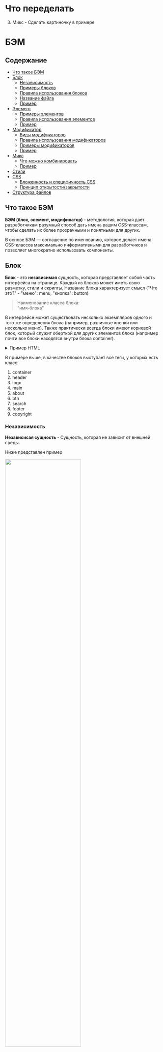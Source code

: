 # Что переделать
  3. Микс - Сделать картиночку в примере

# БЭМ

## Содержание
- [Что такое БЭМ](#what-bem)
- [Блок](#block)
  - [Независимость](#independent)
  - [Примеры блоков](#block-examples)
  - [Правила использования блоков](#block-rules)
  - [Название файла](#block-file-name)
  - [Пример](#block-example)
- [Элемент](#element)
  - [Примеры элементов](#element-examples)
  - [Правила использования элементов](#element-rules)
  - [Пример](#element-example)
- [Модификатор](#modifier)
  - [Виды модификаторов](#modifier-kinds)
  - [Правила использования модификаторов](#modifier-rules)
  - [Примеры модификаторов](#modifier-examples)
  - [Пример](#modifier-example)
- [Микс](#mix)
  - [Что можно комбинировать](#mix-combine)
  - [Пример](#mix-example)
- [Стили](#styles)
- [CSS](#css)
  - [Вложенность и специфичность CSS](#css-specificity)
  - [Принцип открытости/закрытости](#css-open-close-principle)
- [Структура файлов](#file-structure)

## <a name="what-bem"></a>Что такое БЭМ

**БЭМ (блок, элемент, модификатор)** - методология, которая дает разработчикам разумный способ дать имена вашим CSS-классам,
чтобы сделать их более прозрачными и понятными для других.

В основе БЭМ — соглашение по именованию, которое делает имена CSS-классов максимально информативными для разработчиков и позволяет многократно использовать компоненты.

## <a name="block"></a>Блок

**Блок** - это **независимая** сущность, которая представляет собой часть интерфейса на странице.
Каждый из блоков может иметь свою разметку, стили и скрипты. Название блока характеризует смысл ("Что это?" - "меню": menu, "кнопка": button)

> Наименование класса блока:<br>"имя-блока"

В интерфейсе может существовать несколько экземпляров одного и того же определения блока (например, различные кнопки или несколько меню).
Также практически всегда блоки имеют корневой блок, который служит оберткой для других элементов блока (например почти все блоки находятся внутри блока container).

<details>
  <summary>
    Пример HTML
  </summary>

  ```html
  <div class="container">
    <header class="header">
      <img class="logo">
      <button class="btn"/>
    </header>

    <main class="main">
      <section clas="about">
        <button class="btn"/>
      </section>
      <section class="search">
      </section>
    </main>

    <footer class="footer">
      <small class="copyright">
      </small>
    </footer>
  </div>
  ```
</details>

В примере выше, в качестве блоков выступает все теги, у которых есть класс:
1. container
2. header
3. logo
4. main
5. about
6. btn
7. search
8. footer
9. copyright

### <a name="independent"></a>Независимость
**Независисая сущность** - Сущность, которая не зависит от внешней среды.

Ниже представлен пример

<img src="./independent-example-1.png" style="width: 70%">

<details>
  <summary>
    Пример HTML
  </summary>

  ```html
  <div class="container">
    <header class="header">
      <h1 class="header__title">
        Example BEM
      </h1>
    </header>

    <main class="main">
      <section class="store">
        <div class="card">
          <div class="card__header">
            <h2 class="card__title">
              Card title 1
            </h2>
          </div>

          <div class="card__body">
            <p class="card__description">
              Lorem, ipsum dolor sit amet consectetur adipisicing elit. Omnis, rerum.
            </p>
          </div>
        </div>

        <div class="card">
          <div class="card__header">
            <h2 class="card__title">
              Card title 2
            </h2>
          </div>

          <div class="card__body">
            <p class="card__description">
              Eaque exercitationem illum unde molestias. Quo doloribus sint, quisquam dolore quos eos!
            </p>
          </div>
        </div>

        <div class="card">
          <div class="card__header">
            <h2 class="card__title">
              Card title 3
            </h2>
          </div>

          <div class="card__body">
            <p class="card__description">
              Beatae quibusdam officiis quam nisi omnis, sint ad quasi vero, neque voluptatem dolore
            </p>
          </div>
        </div>
      </section>

      <section class="articles">
        <div class="article">
          <h2 class="article__title">
            Article
          </h2>
          <p class="article__desc">
            Lorem ipsum dolor sit amet, consectetur adipisicing elit. Voluptatem eos accusantium, aspernatur animi.
          </p>
        </div>

        <div class="article">
          <h2 class="article__title">
            Article
          </h2>
          <p class="article__desc">
            Modi mollitia tempore error eos assumenda est ad eligendi illo dolores. Nihil error nesciunt sint, neque repellendus.
          </p>
        </div>
      </section>
    </main>

    <footer class="footer">
      <p class="footer__text">Footer</p>
    </footer>
  </div>
  ```
</details>

Так как блоки являются **независимыми**, мы можем менять их на странице местами, зная что мы ничего не сломаем

<img src="./independent-example-2.png" style="width: 70%">

<details>
  <summary>
    Пример HTML
  </summary>

  ```html
  <div class="container">
    <footer class="footer">
      <p class="footer__text">Footer</p>
    </footer>

    <main class="main">
      <section class="articles">
        <div class="article">
          <h2 class="article__title">
            Article
          </h2>
          <p class="article__desc">
            Lorem ipsum dolor sit amet, consectetur adipisicing elit. Voluptatem eos accusantium, aspernatur animi.
          </p>
        </div>

        <div class="card">
          <div class="card__header">
            <h2 class="card__title">
              Card title 1
            </h2>
          </div>

          <div class="card__body">
            <p class="card__description">
              Lorem, ipsum dolor sit amet consectetur adipisicing elit. Omnis, rerum.
            </p>
          </div>
        </div>
      </section>

      <section class="store">
        <div class="article">
          <h2 class="article__title">
            Article
          </h2>
          <p class="article__desc">
            Modi mollitia tempore error eos assumenda est ad eligendi illo dolores. Nihil error nesciunt sint, neque repellendus.
          </p>
        </div>

        <div class="card">
          <div class="card__header">
            <h2 class="card__title">
              Card title 3
            </h2>
          </div>

          <div class="card__body">
            <p class="card__description">
              Beatae quibusdam officiis quam nisi omnis, sint ad quasi vero, neque voluptatem dolore
            </p>
          </div>
        </div>
      </section>
    </main>

    <header class="header">
      <h1 class="header__title">
        Example BEM
      </h1>
    </header>
  </div>
  ```
</details>

Но для такого поведения на блоки введены [правила](#block-rules)

### <a name="block-examples"></a>Примеры блоков:
- Навигационное меню;
- Таблица;
- Форма;
- Кнопка;
- Список;
- Шапка страницы.

### <a name="block-rules"></a>Правила использования блоков
1. Блокам нельзя писать внешние размеры и позиционирование (margin, position)
2. Внутри одних блоков могут быть сколько угодно блоков

### <a name="block-file-name"></a>Название файла
Каждый блок должен находиться в отдельном файле.
Имя файла должно равняться названию блока.

<details open>
  <summary>
    Пример SCSS
  </summary>

  ```scss
  // Filename: _btn.scss
  .btn {
    $font-size: 0.5em;

    display: inline-block;
    width: $font-size;
    height: $font-size;
    background-color: antiquewhite;
    border-radius: 100%;

    &--highlighted {
      background-color: yellow;
    }
  }
  ```
</details>

### <a name="block-example"></a>Пример
Разберем шапку сайта.

<img src="./bem-block-example.png" style="width: 70%">

<br>

<details open>
  <summary>
    Пример HTML
  </summary>

  ```html
  <header class="header">
    <div class="header__inner">

      <div class="header__top">
        <nav class="menu">
          <ul class="menu__list">
            <li class="menu__item">
              <a class="menu__link" href="#">
                Tab 1
              </a>
            </li>
            <li class="menu__item">
              <a class="menu__link" href="#">
                Tab 2
              </a>
            </li>
            <li class="menu__item">
              <a class="menu__link" href="#">
                Tab 3
              </a>
            </li>
            <li class="menu__item">
              <a class="menu__link" href="#">
                Tab 4
              </a>
            </li>
          </ul>
        </nav>
      </div>

      <div class="header__bottom">
        <div class="logo">
          <img class="logo__img" src="#">
        </div>
        <div class="search">
          <form class="search__form">
            <input class="search__input" type="search">
          </form>
        </div>
        <div class="auth">
          <form class="auth__form">
            <input class="auth__input" type="text">
            <input class="auth__input" type="password">
            <button class="auth__btn">
              sign in
            </button>
          </form>
        </div>
      </div>

    </div>
  </header>
  ```
</details>

Здесь имеются 5 блоков:
- menu block;
- search block;
- auth block;
- logo block;
- head block.

Внутри head block мы можем двигать блоки как захотим. К примеру мы можем поменять блоки logo block и search block местами зная что внешний вид от этого не изменится в худшую сторону (из-за **независимости** блоков).

Каждый блок может состоять из **элементов**, которые являются составной частью блока и имеют с ним тесную связь.

---

## <a name="element"></a>Элемент
**Элемент** - часть блока, зависимая от него семантически и функционально. Название элемента, как и название блока, характеризует смысл («Что это?» — "пункт": item, "текст": text)

> Наименование класса элемента: отделяется двойным подчеркиванием.<br>"имя-блока__имя-элемента".

Элементы не могут существовать за пределами блока, к которому принадлежат. **У всех элементов должен быть родительский блок**.
<details open>
  <summary>
    Пример HTML
  </summary>

  ```html
  <!-- Хорошо -->
  <div class="about">
    <div class="about__inner">
      <div class="about__items"></div>
    </div>
  </div>

  <!-- Плохо: элемент НЕ находится внутри блока about -->
  <div class="about__header"></div>
  ```
</details>

### <a name="element-examples"></a>Примеры элементов:
- Навигационное меню (блок), содержащее пункты меню (элементы);
- Таблица (блок), содержащая ячейки и заголовки (элементы);
- Форма (блок), содержащая поля ввода (элементы).

### <a name="element-rules"></a>Правила использования элементов
1. Элемент без блока существовать не может;
2. Внутри элементов могут быть сколько угодно элементов;
3. Элемент — всегда часть блока, а не другого элемента. Это означает, что в названии элементов нельзя прописывать иерархию вида block__elem1__elem2.

<details open>
  <summary>
    Пример HTML
  </summary>

  ```html
  <div class="about">
    <div class="about__inner">
      <!-- Хорошо -->
      <div class="about__items"></div>

      <!-- Плохо: элемент элемента не бывает-->
      <div class="about__inner__items"></div>
    </div>
  </div>

  <!-- Плохо: Элемент about__footer находится за пределами своего блока about -->
  <div class="about__footer"></div>
  ```
</details>

### <a name="element-example"></a>Пример
Разберем блок menu block из [примера блока](#header-example).

<img src="./bem-element-example.png" style="width: 70%">

<br>
<details open>
  <summary>
    Пример HTML
  </summary>

  ```html
  <nav class="menu">
    <ul class="menu__list">
      <li class="menu__item">
        <a class="menu__link" href="#">
          Tab 1
        </a>
      </li>
      <li class="menu__item">
        <a class="menu__link" href="#">
          Tab 2
        </a>
      </li>
      <li class="menu__item">
        <a class="menu__link" href="#">
          Tab 3
        </a>
      </li>
      <li class="menu__item">
        <a class="menu__link" href="#">
          Tab 4
        </a>
      </li>
    </ul>
  </nav>
  ```
</details>

Здесь имеются 4 элемента

Вкладки (Tab 1, Tab 2, Tab 3, Tab 4) принадлежат menu block и не могут использоваться вне блока!

---

## <a name="modifier"></a> Модификатор
**Модификатор** - сущность, которая определяет внешний вид, состояние и поведение. Модификатор может задаваться как блоку, так и элементу. Название характеризует блок/объект "Какой размер?", "Какая тема?", "Какой статус?"

> Класс модификатора: отделяют от имени блока или элемента двойным дефисом (--)<br>"имя-блока--значение-модификатора" ИЛИ<br>"имя-блока__имя-элемента--значение-модификатора" ИЛИ<br>"имя-блока__имя-элемента--имя-модификатора--значение-модификатора" [хзхз].

Для одного элемента/блока допускается использование нескольких модификаторов, если они представляют разные свойства. **Модификатор нельзя использовать самостоятельно**.

<details open>
  <summary>
    Пример HTML
  </summary>

  ```html
  <!-- Хорошо -->
  <button class="button button--primary button--inactive">
  </button>
  <div class="card card--theme-transparent">
    <div class="card__header"></div>
    <div class="card__content"></div>
  </div>

  <!-- Плохо: модификатор используется без блока -->
  <div class="form--primary">
    <div class="form__group">
      <input class="form__input">
    </div>
  </div>
  ```
</details>

### <a name="modifier-kinds"></a>Виды модификаторов
1. Логические - Применяют, когда факт наличия модификатора важнее, чем его значение (visible: true или false, active, disabled и т.д.);
2. Ключ-значение - Используют в тех случаях, когда значение модификатора важно (size: large, medium, small, theme: winter, dark, light).

<details open>
  <summary>
    Пример HTML
  </summary>

  ```html
  <!-- Пример: модификатор логический -->
  <button class="btn btn--inactive"></button>
  <button class="btn btn--lg"></button>

  <!-- Пример: модификатор ключ-значение -->
  <div class="card card--theme-dark"></div>
  <a class="icon icon--pdf"></a>
  ```
</details>

### <a name="modifier-rules"></a>Правила использования модификаторов
- Блоку или элементу нельзя одновременно присвоить разные значения модификатора;
- Модификатор одной БЭМ-сущности нельзя использовать вместе с другой;
- Модификатор нельзя использовать самостоятельно.

<details open>
  <summary>
    Пример HTML
  </summary>

  ```html
  <!-- Хорошо -->
  <div class="card card--theme-transparent">
    <div class="card__header"></div>
    <div class="card__content"></div>
  </div>

  <!-- Плохо: используются два значения модификатора theme -->
  <div class="card card--theme-transparent card--theme-dark">
    <div class="card__header"></div>
    <div class="card__content"></div>
  </div>

  <!-- Хорошо -->
  <div class="article form form--theme-black">
  </div>

  <!-- Плохо: модификатор блока form используется вместе с другим блоком article -->
  <div class="article form--theme-black">
  </div>


  <!-- Хорошо -->
  <button class="button button--primary button--active">...</button>

  <!-- Плохо: модификаторы используются без блока -->
  <button class="button--primary button--active">...</button>
  ```

</details>

### <a name="modifier-examples"></a>Примеры модификаторов
- Навигационное меню (блок), содержащее пункты меню (элементы), один из пунктов меню активен (модификатор);
- Кнопки (блок), которых может быть несколько видов (модификаторы);
- Текст состояния (блок), у которого может быть несколько цветов (модификаторы).

### <a name="modifier-example"></a>Пример
Разберем блок menu block из [примера блока](#header-example). Он находится в шапке (сверху) и в подвале (снизу) страницы.

<img src="./bem-modifier-example.png" style="width: 70%">

<br>
<details open>
  <summary>Пример HTML</summary>

  ```html
  <!-- Верхнее menu-block -->
  <nav class="menu">
    <ul class="menu__list">
      <li class="menu__item">
        <a class="menu__link" href="#">
          Tab 1
        </a>
      </li>
      <li class="menu__item">
        <a class="menu__link" href="#">
          Tab 2
        </a>
      </li>
      <li class="menu__item">
        <a class="menu__link" href="#">
          Tab 3
        </a>
      </li>
      <li class="menu__item">
        <a class="menu__link" href="#">
          Tab 4
        </a>
      </li>
    </ul>
  </nav>

  <!-- Нижнее menu-block -->
  <nav class="menu menu--theme-round">
    <ul class="menu__list">
      <li class="menu__item">
        <a class="menu__link" href="#">
          Tab 1
        </a>
      </li>
      <li class="menu__item">
        <a class="menu__link" href="#">
          Tab 2
        </a>
      </li>
      <li class="menu__item">
        <a class="menu__link" href="#">
          Tab 3
        </a>
      </li>
      <li class="menu__item">
        <a class="menu__link" href="#">
          Tab 4
        </a>
      </li>
    </ul>
  </nav>
  ```
</details>

Внешний вид верхнего и нижнего меню заметно отличается.
По HTML нижнее и верхнее меню отличаются только тем, что у нижнего в блоке добавился класс "menu--theme-round"

## <a name="#mix"></a>Микс
**Микс** - способ комбинирования разных БЭМ-сущностей для одного DOM-узла.

> **БЭМ-сущности** - блоки, элементы и модификаторы.

Позволяют:
1. Совмещать поведение и стили нескольких сущностей без дублирования кода;
2. Одинаково форматировать разные HTML-элементы.

<details open>
  <summary>
    Пример HTML
  </summary>

  ```html
  <nav class="nav">
    <!-- Совмещение блока logo и элемента nav__logo = микс -->
    <img src="logo.png" class="logo nav__logo">
    <h1>My webpage</h1>

    <ul class="menu">
      <li class="menu__link">Link 1</li>
      <li class="menu__link">Link 2</li>
      <li class="menu__link">Link 3</li>
    </ul>
  </nav>
  ```
</details>

### <a name="mix-combine"></a>Что можно комбинировать
Комбинировать можно все БЭМ-сущности:
1. Блок с блоком
2. Блок с элементом
3. Элемент с элементом

### <a name="mix-example"></a>Пример
У нас имеется шапка страницы с ссылками, рейтингом и т.д.:

<details open>
  <summary>
    Пример HTML
  </summary>

  ```html
  <aside class="aside">
    <div class="aside__group">
      <ul class="article-tags">
        <li class="article-tags__tag">
          Methodology
        </li>
      </ul>

      <div class="social-likes">
        <a class="social-likes__service social-likes__service--type-facebook" href="#"></a>
        <a class="social-likes__service social-likes__service--type-vk" href="#"></a>
        <a class="social-likes__service social-likes__service--type-twitter"href="#"></a>
      </div>

      <div class="rating-stars">
        <div class="rating-stars__title">Оцените статью</div>
        <div class="rating-stars__stars">
          <span class="rating-stars__item">★</span>
          <span class="rating-stars__item">★</span>
          <span class="rating-stars__item">★</span>
          <span class="rating-stars__item">★</span>
          <span class="rating-stars__item">★</span>
        </div>
      </div>
    </div>

    <div class="amendments">
      Сообщить об ошибке на
      <a class="link" href="#">Гитхабе</a>
      или исправить в
      <a class="link" href="#">prose.io.</a>
    </div>
  </aside>
  ```
</details>

Выглядит она следующим образом

<img src="./mix-example-1.png">

Весь контент выглядит слипшимся, необходимо добавить отступы. Но как мы помним для блоков нельзя задавать отступы (margin)

Тут на помощь приходит микс. Добавим дополнительные классы

<details open>
  <summary>
    Пример HTML
  </summary>

  ```html
  <aside class="aside">
    <div class="aside__group">
      <ul class="aside__tags article-tags">
        <li class="article-tags__tag">
          Methodology
        </li>
      </ul>

      <div class="aside__social social-likes">
        <a class="social-likes__service social-likes__service--type-facebook" href="#"></a>
        <a class="social-likes__service social-likes__service--type-vk" href="#"></a>
        <a class="social-likes__service social-likes__service--type-twitter"href="#"></a>
      </div>

      <div class="aside__rating rating-stars">
        <div class="rating-stars__title">Оцените статью</div>
        <div class="rating-stars__stars">
          <span class="rating-stars__item">★</span>
          <span class="rating-stars__item">★</span>
          <span class="rating-stars__item">★</span>
          <span class="rating-stars__item">★</span>
          <span class="rating-stars__item">★</span>
        </div>
      </div>
    </div>

    <div class="aside__amendments amendments">
      Сообщить об ошибке на
      <a class="link" href="#">Гитхабе</a>
      или исправить в
      <a class="link" href="#">prose.io.</a>
    </div>
  </aside>
  ```
</details>

И добавим следующие стили:

<details open>
  <summary>
    Пример SCSS
  </summary>

  ```scss

  .aside {

    &__tags {
      margin: 0 16px 8px 0;
    }

    &__social {
      margin: 0 26px 0 0;
    }

    &__rating {
      margin: 0 16px 8px 0;
    }
  }
  ```
</details>

В итоге получаем следующий результат:

<img src="./mix-example-2.png">

## <a name="css"></a>CSS

### <a name="css-specificity"></a>Вложенность и специфичность CSS
> [!IMPORTANT]
> Это не касается всего, что находится в папке base (базовых стилей, вендоров и хелперов)

Одно из основных правил методологии BEM - использовать **ТОЛЬКО** селекторы классов.
```scss
.btn {
  ...
}
```
Поэтому мы **НЕ** используем.
1. Идентификаторы
```scss
#example {
  ...
}
```
2. Cелекторы тегов
```scss
button.button {
  ...
}

// ИЛИ

div {
  ...
}
```
3. Универсальный селектор
```scss
* {
  ...
}
```
4. Комбинированные селекторы
```scss
.btn.btn--active {
  ...
}
```
5. Селекторы атрибутов
```scss
input[type=submit] {
  ...
}
```

Почему мы их не используем? Ответ: из-за увеличения специфичности и связности

Использовать вложенные селекторы можно, но важно соблюдать принцип инкапсуляции: правила одного блока не должны влиять на внутренний мир другого блока.

Блок влияет только на свои элементы и не может воздействовать на элементы другого блока или на сам блок.

<details open>
  <summary>
    Пример SCSS
  </summary>

  ```scss
  <!-- Хорошо -->
  .list {
    ...

    &__item {
      ...
    }
  }

  .link {
    ...
  }

  // Плохо: Блок list влияет на поведение блока link
  .list {
    ...

    &__item {
      ...

      .link {
        ...
      }
    }
  }


  .btn {
    ...

    &__icon {
      ...
    }
  }

  .list {
    ...

    &__item {
      ...

      // Плохо: Блок list влияет на поведение элемента блока btn
      .btn__icon {
        ...
      }
    }
  }
  ```
</details>

Вложенность уместна, если необходимо изменить стили элементов в зависимости от модификатора (например, состояния блока или заданной темы):

<details open>
  <summary>
    Пример SCSS
  </summary>

  ```scss
  .card--dark-theme {
    ...

    .card__header {
      ...
    }

    .card__content {
      ...
    }
  }
  ```
</details>


При правильном использовании любые селекторы, написанные в формате BEM, должны иметь одинаковую оценку специфичности (0,1,0)

> [!NOTE]
> Более подробно со специфичностью в CSS можно ознакомиться [здесь](https://doka.guide/css/specificity/) (Ссылку потом поменяю)

<details open>
  <summary>
    Пример SCSS
  </summary>

  ```scss
  // Хорошо
  .nav {
    ...

    &__list {
      ...
    }

    &__item {
      ...
    }

    &__link {
      ...

      &--active {
        ...
      }
    }
  }

  // Плохо: используются вложенные селекторы
  .nav {
    ...

    .nav__list {
      ...

      .nav__item {
        ...

        .nav__link {
          ...

          .nav--active {
            ...
          }
        }
      }
    }
  }
  ```
</details>

> [!IMPORTANT]
> Использовать псевдоклассы и псевдоэлементы можно и они не влияют на вложенность!

### <a name="css-open-close-principle"></a>Принцип открытости/закрытости
Любой HTML-элемент страницы должен быть открыт для модификации, но закрыт для изменения. Разрабатывать новые CSS-реализации следует так, чтобы не пришлось менять уже существующие.

Предположим, что появилась необходимость изменить размер одной из кнопок. Следуя принципу открытости/закрытости, модифицируем кнопку.

HTML-реализация:

```html
<button class="button">...</button>
<button class="button button--size-s">...</button>
```
CSS-реализация:

```scss
.button {
  font-family: Arial, sans-serif;
  text-align: center;
  font-size: 11px;
  line-height: 20px;

  &--size-s {
    font-size: 13px;
    line-height: 24px;
  }
}
```

## <a name="file-structure"></a>Структура файлов
Файловая структура стилей следующая:
  1. commons - папка с общими стилями, которые будут использовать точки входа
  2. main - папка со стилями, точка входа которой является main
  3. ... - папка со стилями, точка входа которой является (pdf, manage и т.д)

<details open>
  <summary>
    Пример файловой структуры с точкой входа main
  </summary>

  ```text
  main/
  |
  |- abstracts/
  | |- __application.sass
  |
  |- base/
  | |- __application.sass
  |
  |- components/
  | |- __application.sass
  |
  |- pages/
  | |- __application.sass
  |
  |- vendors/
  | |- __application.sass
  |
  |- vendors-redefine/
  | |- __application.sass
  |
  |- application.sass
  ```
</details>

Для каждой папки создается файл __application.sass, в который импортируется все файлы папки

Структура внутри этих папок:
  1. abstracts - собраны все инструменты и помощники Sass, используемые в проекте.
    Каждые глобальные переменные, функции, миксины и плейсхолдеры должны быть помещены сюда.
    Правила:
      1. Она не должна выдавать ни одной строки CSS при самостоятельной компиляции. Это не что иное, как помощники Sass.

<details open>
  <summary>
    Пример папки abstracts
  </summary>

  ```text
  abstracts/
  |
  |- _variables.sass
  |- _mixins.sass
  |- _placeholders.sass
  |- _functions.sass
  |- __application.sass
  ```
</details>

  2. base - используется для определения стилей, которые распределяются по всему приложению (базовые стили, шрифты, хелперы и т.д)

<details open>
  <summary>
    Пример папки base
  </summary>

  ```text
  base/
  |
  |- _base.sass
  |- _fonts.sass
  |- _helpers.sass
  |- __application.sass
  ```
</details>

  3. components - здесь хранятся многократно используемые компоненты (btn, form, header, footer)

<details open>
  <summary>
    Пример папки components
  </summary>

  ```text
  components/
  |
  |- _button.sass
  |- _input.sass
  |- _modal.sass
  |- _header.sass
  |- __application.sass
  ```
</details>

  4. pages - содержит стили для конкретных страниц (event-show, report-index и т.д)

<details open>
  <summary>
    Пример папки pages
  </summary>

  ```text
  pages/
  |
  |- event/
  |   |- _event-index.sass
  |   |- _event-show.sass
  |   |- _event-edit.sass
  |- report/
  |   |- _event-edit.sass
  |   |- _event-show.sass
  |- __application.sass
  ```
</details>

  5. vendors - папка со сторонними/внешними фреймворками и библиотеками (normalize, tusur_header_addons, bootstrap, jqueryUI)
    Правила:
      1. Все инструменты сторонних производителей (фреймворки, библиотеки, помощники) должны быть разделены по папкам

<details open>
  <summary>
    Пример папки vendors
  </summary>

  ```text
  vendors/
  |
  |- bourbon/
  |- fontawesome/
  |- neat/
  |- normalize/
  |- __application.sass
  ```
</details>

  6. vendors-redefine - используется для переопределения стилей сторонних библиотек
    Например, vendors-redefine/_bootstrap.scss - это файл, содержащий все правила CSS, предназначенные для повторного объявления некоторых CSS Bootstrap по умолчанию. Это сделано для того, чтобы избежать редактирования самих файлов поставщиков, что, как правило, не является хорошей идеей

<details open>
  <summary>
    Пример папки vendors-redefine
  </summary>

  ```text
  vendors-redefine/
  |
  |- _bootstrap.sass
  |- _jquery-ui.sass
  |- __application.sass
  ```
</details>

  7. application.sass - для импорта всех наших стилей из других папок.

Ниже представлен пример файловой структуры

<details open>
  <summary>
    Пример файловой структуры с папками main и commons
  </summary>

  ```text
  commons/
  |
  |- abstracts
  |   |- _variables.sass
  |   |- _mixins.sass
  |   |- __application.sass
  |- base
  |   |- _base.sass
  |   |- _fonts.sass
  |   |- __application.sass
  |
  |- application.sass

  main/
  |
  |- abstracts/
  |	|- _fonts.sass
  |	|- _mixins.sass
  |	|- _variables.sass
  | |- __application.sass
  |
  |- components/
  |	|- _button.sass
  |	|- _input.sass
  |	|- _modal.sass
  | |- _header.sass
  | |- __application.sass
  |
  |- pages/
  | |- event/
  | | |- _event-index.sass
  | | |- _event-show.sass
  | | |- _event-edit.sass
  | |
  | |- report/
  | | |- _event-edit.sass
  | | |- _event-show.sass
  | |
  | |- __application.sass
  |
  |- vendors/
  |	|- bourbon/
  |	|- fontawesome/
  |	|- neat/
  |	|- normalize/
  | |- __application.sass
  |
  |- vendors-redefine/
  | |- bootstrap/
  | |  |- bootstrap.sass
  | |
  | |- __application.sass
  |
  |- application.sass
  ```
</details>

<details open>
  <summary>
    Пример __application.sass папки main/components
  </summary>

  ```scss
  @import './button'
  @import './input'
  @import './modal'
  @import './header'
  ```
</details>

<details open>
  <summary>
    Пример application.sass папки main
  </summary>

  ```scss
  // Commons
  @import '../commons/application'

  // Abstracts
  @import './abstracts/_application'

  // Vendors
  @import './vendors/_application'

  // Vendors-redefine
  @import './vendors-redefine/_application'

  // Theme
  @import './themes/_application'

  // Components
  @import './components/_application'

  // Layouts
  @import './pages/_application'
  ```
</details>

# Для себя

## Ссылки [Доволен?!]
1. https://nicothin.pro/idiomatic-pre-CSS/#bem-elem - максимально короткое объяснение БЭМа
2. https://github.com/yoksel/common-words <br> https://github.com/nicothin/idiomatic-pre-CSS/blob/gh-pages/words_and_abbreviations.md - если сложно придумать название для класса


4. https://gist.github.com/radist2s/0b74fb70d3cf4cc4a9baaf72921f2d41
5. https://openclassrooms.com/en/courses/5625786-produce-maintainable-css-with-sass/6009176-use-bem-selectors-with-sass
6. https://gist.github.com/zoxon/6e32de9f0e43910a79df